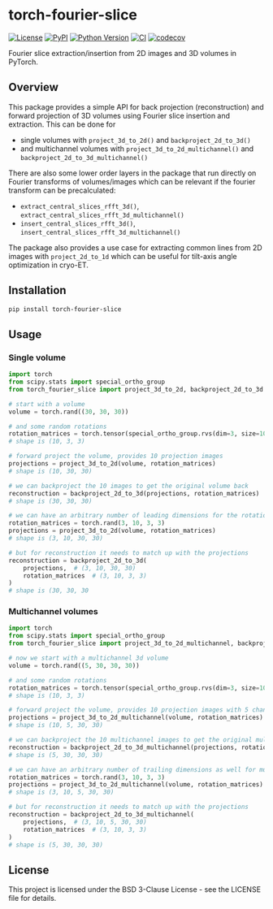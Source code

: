 # torch-fourier-slice

[![License](https://img.shields.io/pypi/l/torch-fourier-slice.svg?color=green)](https://github.com/teamtomo/torch-fourier-slice/raw/main/LICENSE)
[![PyPI](https://img.shields.io/pypi/v/torch-fourier-slice.svg?color=green)](https://pypi.org/project/torch-fourier-slice)
[![Python Version](https://img.shields.io/pypi/pyversions/torch-fourier-slice.svg?color=green)](https://python.org)
[![CI](https://github.com/teamtomo/torch-fourier-slice/actions/workflows/ci.yml/badge.svg)](https://github.com/teamtomo/torch-fourier-slice/actions/workflows/ci.yml)
[![codecov](https://codecov.io/gh/teamtomo/torch-fourier-slice/branch/main/graph/badge.svg)](https://codecov.io/gh/teamtomo/torch-fourier-slice)

Fourier slice extraction/insertion from 2D images and 3D volumes in PyTorch.

## Overview

This package provides a simple API for back projection (reconstruction) and forward projection of 3D volumes using Fourier slice insertion and extraction. This can be done for

* single volumes with `project_3d_to_2d()` and `backproject_2d_to_3d()`
* and multichannel volumes with `project_3d_to_2d_multichannel()` and `backproject_2d_to_3d_multichannel()`

There are also some lower order layers in the package that run directly on Fourier transforms of volumes/images which can be relevant if the fourier transform can be precalculated:

* `extract_central_slices_rfft_3d()`, `extract_central_slices_rfft_3d_multichannel()`
* `insert_central_slices_rfft_3d()`, `insert_central_slices_rfft_3d_multichannel()`

The package also provides a use case for extracting common lines from 2D images with `project_2d_to_1d` which can be useful for tilt-axis angle optimization in cryo-ET.

## Installation

```bash
pip install torch-fourier-slice
```

## Usage

### Single volume
```python
import torch
from scipy.stats import special_ortho_group
from torch_fourier_slice import project_3d_to_2d, backproject_2d_to_3d

# start with a volume
volume = torch.rand((30, 30, 30))

# and some random rotations
rotation_matrices = torch.tensor(special_ortho_group.rvs(dim=3, size=10))
# shape is (10, 3, 3)

# forward project the volume, provides 10 projection images
projections = project_3d_to_2d(volume, rotation_matrices)
# shape is (10, 30, 30)

# we can backproject the 10 images to get the original volume back
reconstruction = backproject_2d_to_3d(projections, rotation_matrices)
# shape is (30, 30, 30)

# we can have an arbitrary number of leading dimensions for the rotations
rotation_matrices = torch.rand(3, 10, 3, 3)
projections = project_3d_to_2d(volume, rotation_matrices)
# shape is (3, 10, 30, 30)

# but for reconstruction it needs to match up with the projections
reconstruction = backproject_2d_to_3d(
    projections,  # (3, 10, 30, 30) 
    rotation_matrices  # (3, 10, 3, 3)
)
# shape is (30, 30, 30
```

### Multichannel volumes
```python
import torch
from scipy.stats import special_ortho_group
from torch_fourier_slice import project_3d_to_2d_multichannel, backproject_2d_to_3d_multichannel

# now we start with a multichannel 3d volume
volume = torch.rand((5, 30, 30, 30))

# and some random rotations
rotation_matrices = torch.tensor(special_ortho_group.rvs(dim=3, size=10))
# shape is (10, 3, 3)

# forward project the volume, provides 10 projection images with 5 channels each
projections = project_3d_to_2d_multichannel(volume, rotation_matrices)
# shape is (10, 5, 30, 30)

# we can backproject the 10 multichannel images to get the original multichannel volume back
reconstruction = backproject_2d_to_3d_multichannel(projections, rotation_matrices)
# shape is (5, 30, 30, 30)

# we can have an arbitrary number of trailing dimensions as well for multichannel data
rotation_matrices = torch.rand(3, 10, 3, 3)
projections = project_3d_to_2d_multichannel(volume, rotation_matrices)
# shape is (3, 10, 5, 30, 30)

# but for reconstruction it needs to match up with the projections
reconstruction = backproject_2d_to_3d_multichannel(
    projections,  # (3, 10, 5, 30, 30) 
    rotation_matrices  # (3, 10, 3, 3)
)
# shape is (5, 30, 30, 30)
```

## License

This project is licensed under the BSD 3-Clause License - see the LICENSE file for details.
